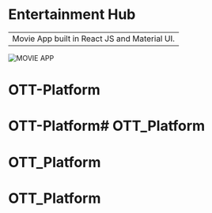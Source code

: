 # Entertainment Hub
<table>
<tr>
<td>
  Movie App built in React JS and Material UI.
</td>
</tr>
</table>

<!-- ## [Click Here to Watch Full tutorial on Youtube](https://www.youtube.com/watch?v=IQXjO0t4XRM&list=PLKhlp2qtUcSYC7EffnHzD-Ws2xG-j3aYo) -->

![MOVIE APP](https://user-images.githubusercontent.com/51760520/124705920-1172ac80-df14-11eb-9568-1e91968b1273.png)
# OTT-Platform
# OTT-Platform# OTT_Platform
# OTT_Platform
# OTT_Platform
